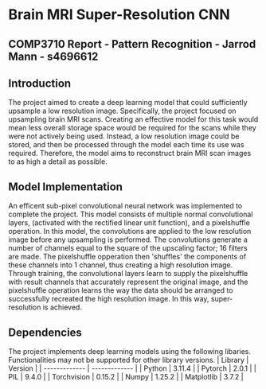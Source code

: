 # Brain MRI Super-Resolution CNN
## COMP3710 Report - Pattern Recognition - Jarrod Mann - s4696612

## Introduction
The project aimed to create a deep learning model that could sufficiently upsample a low
resolution image. Specifically, the project focused on upsampling brain MRI scans. Creating an
effective model for this task would mean less overall storage space would be required for the
scans while they were not actively being used. Instead, a low resolution image could be stored,
and then be processed through the model each time its use was required. Therefore, the model
aims to reconstruct brain MRI scan images to as high a detail as possible.

## Model Implementation
An efficent sub-pixel convolutional neural network was implemented to complete the project.
This model consists of multiple normal convolutional layers, (activated with the rectified
linear unit function), and a pixelshuffle operation. In this model, the convolutions are
applied to the low resolution image before any upsampling is performed. The convolutions
generate a number of channels equal to the square of the upscaling factor; 16 filters are
made. The pixelshuffle opperation then 'shuffles' the components of these channels into 1
channel, thus creating a high resolution image. Through training, the convolutional layers
learn to supply the pixelshuffle with result channels that accurately represent the original 
image, and the pixelshuffle operation learns the way the data should be arranged to
successfully recreated the high resolution image. In this way, super-resolution is achieved.

## Dependencies
The project implements deep learning models using the following libaries. Functionalities
may not be supported for other library versions.
| Library  | Version |
| ------------- | ------------- |
| Python | 3.11.4 |
| Pytorch | 2.0.1 |
| PIL | 9.4.0 |
| Torchvision | 0.15.2 |
| Numpy | 1.25.2 |
| Matplotlib | 3.7.2 |

## 
